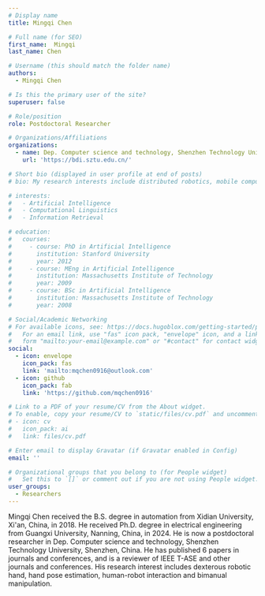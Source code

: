 ```yaml
---
# Display name
title: Mingqi Chen

# Full name (for SEO)
first_name:  Mingqi
last_name: Chen

# Username (this should match the folder name)
authors:
  - Mingqi Chen

# Is this the primary user of the site?
superuser: false

# Role/position
role: Postdoctoral Researcher

# Organizations/Affiliations
organizations:
  - name: Dep. Computer science and technology, Shenzhen Technology University
    url: 'https://bdi.sztu.edu.cn/'

# Short bio (displayed in user profile at end of posts)
# bio: My research interests include distributed robotics, mobile computing and programmable matter.

# interests:
#   - Artificial Intelligence
#   - Computational Linguistics
#   - Information Retrieval

# education:
#   courses:
#     - course: PhD in Artificial Intelligence
#       institution: Stanford University
#       year: 2012
#     - course: MEng in Artificial Intelligence
#       institution: Massachusetts Institute of Technology
#       year: 2009
#     - course: BSc in Artificial Intelligence
#       institution: Massachusetts Institute of Technology
#       year: 2008

# Social/Academic Networking
# For available icons, see: https://docs.hugoblox.com/getting-started/page-builder/#icons
#   For an email link, use "fas" icon pack, "envelope" icon, and a link in the
#   form "mailto:your-email@example.com" or "#contact" for contact widget.
social:
  - icon: envelope
    icon_pack: fas
    link: 'mailto:mqchen0916@outlook.com'
  - icon: github
    icon_pack: fab
    link: 'https://github.com/mqchen0916'

# Link to a PDF of your resume/CV from the About widget.
# To enable, copy your resume/CV to `static/files/cv.pdf` and uncomment the lines below.
# - icon: cv
#   icon_pack: ai
#   link: files/cv.pdf

# Enter email to display Gravatar (if Gravatar enabled in Config)
email: ''

# Organizational groups that you belong to (for People widget)
#   Set this to `[]` or comment out if you are not using People widget.
user_groups:
  - Researchers
---
```

Mingqi Chen received the B.S. degree in automation from Xidian University, Xi'an, China, in 2018. He received Ph.D. degree in electrical engineering from Guangxi University, Nanning, China, in 2024. He is now a postdoctoral researcher in Dep. Computer science and technology, Shenzhen Technology University, Shenzhen, China. He has published 6 papers in journals and conferences, and is a reviewer of IEEE T-ASE and other journals and conferences. His research interest includes dexterous robotic hand, hand pose estimation, human-robot interaction and bimanual manipulation.